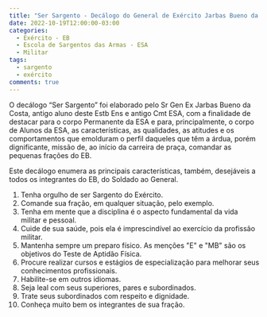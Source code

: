 ```yaml
---
title: "Ser Sargento - Decálogo do General de Exército Jarbas Bueno da Costa"
date: 2022-10-19T12:00:00-03:00
categories:
  - Exército - EB
  - Escola de Sargentos das Armas - ESA
  - Militar
tags:
  - sargento
  - exército
comments: true
---
```

O decálogo “Ser Sargento” foi elaborado pelo Sr Gen Ex Jarbas Bueno da Costa, antigo aluno deste Estb Ens e antigo Cmt ESA, com a finalidade de destacar para o corpo Permanente da ESA e para,
principalmente, o corpo de Alunos da ESA, as características, as qualidades, as atitudes e os comportamentos que emolduram o perfil daqueles que têm a árdua, porém dignificante, missão de, ao
início da carreira de praça, comandar as pequenas frações do EB.

Este decálogo enumera as principais características, também, desejáveis a todos os integrantes do EB, do Soldado ao General.

1. Tenha orgulho de ser Sargento do Exército.
2. Comande sua fração, em qualquer situação, pelo exemplo.
3. Tenha em mente que a disciplina é o aspecto fundamental da vida militar e pessoal.
4. Cuide de sua saúde, pois ela é imprescindível ao exercício da profissão militar.
5. Mantenha sempre um preparo físico. As menções "E" e "MB" são os objetivos do Teste de Aptidão Física.
6. Procure realizar cursos e estágios de especialização para melhorar seus conhecimentos profissionais.
7. Habilite-se em outros idiomas.
8. Seja leal com seus superiores, pares e subordinados.
9. Trate seus subordinados com respeito e dignidade.
10. Conheça muito bem os integrantes de sua fração.
